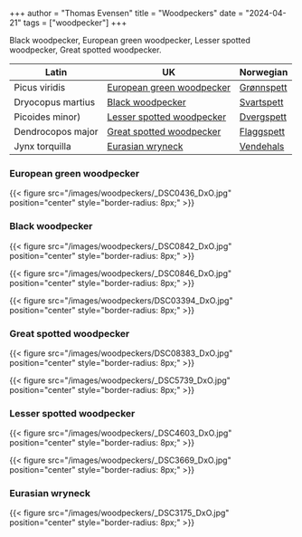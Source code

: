 +++
author = "Thomas Evensen"
title = "Woodpeckers"
date = "2024-04-21"
tags = ["woodpecker"]
+++

Black woodpecker, European green woodpecker, Lesser spotted woodpecker, Great spotted woodpecker.

| Latin      | UK | Norwegian |
| --------- |  --------- |    --------- |
| Picus viridis | [European green woodpecker](https://en.wikipedia.org/wiki/European_green_woodpecker) |  [Grønnspett](https://no.wikipedia.org/wiki/Grønnspett) |
| Dryocopus martius | [Black woodpecker](https://en.wikipedia.org/wiki/Black_woodpecker) |  [Svartspett](https://no.wikipedia.org/wiki/Svartspett) |
| Picoides minor) | [Lesser spotted woodpecker](https://en.wikipedia.org/wiki/Lesser_spotted_woodpecker) |  [Dvergspett](https://no.wikipedia.org/wiki/Dvergspett) |
| Dendrocopos major | [Great spotted woodpecker](https://en.wikipedia.org/wiki/Great_spotted_woodpecker) |  [Flaggspett](https://no.wikipedia.org/wiki/Flaggspett) |
| Jynx torquilla | [Eurasian wryneck](https://en.wikipedia.org/wiki/Eurasian_wryneck) |  [Vendehals](https://no.wikipedia.org/wiki/Vendehals) |

### European green woodpecker

{{< figure src="/images/woodpeckers/_DSC0436_DxO.jpg" position="center" style="border-radius: 8px;" >}}

### Black woodpecker

{{< figure src="/images/woodpeckers/_DSC0842_DxO.jpg" position="center" style="border-radius: 8px;" >}}

{{< figure src="/images/woodpeckers/_DSC0846_DxO.jpg" position="center" style="border-radius: 8px;" >}}

{{< figure src="/images/woodpeckers/DSC03394_DxO.jpg" position="center" style="border-radius: 8px;" >}}

### Great spotted woodpecker

{{< figure src="/images/woodpeckers/DSC08383_DxO.jpg" position="center" style="border-radius: 8px;" >}}

{{< figure src="/images/woodpeckers/_DSC5739_DxO.jpg" position="center" style="border-radius: 8px;" >}}

### Lesser spotted woodpecker

{{< figure src="/images/woodpeckers/_DSC4603_DxO.jpg" position="center" style="border-radius: 8px;" >}}

{{< figure src="/images/woodpeckers/_DSC3669_DxO.jpg" position="center" style="border-radius: 8px;" >}}

### Eurasian wryneck

{{< figure src="/images/woodpeckers/_DSC3175_DxO.jpg" position="center" style="border-radius: 8px;" >}}

